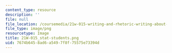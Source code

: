 ```yaml
---
content_type: resource
description: ''
file: null
file_location: /coursemedia/21w-015-writing-and-rhetoric-writing-about-sports-fall-2013/7674b6458ad6a5497f8f75575e73394d_21W-015_stat-students.png
file_type: image/png
resourcetype: Image
title: 21W-015_stat-students.png
uid: 7674b645-8ad6-a549-7f8f-75575e73394d
---
```

